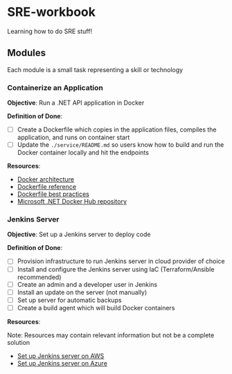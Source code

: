 # SRE-workbook

Learning how to do SRE stuff!

## Modules

Each module is a small task representing a skill or technology

### Containerize an Application

**Objective**: Run a .NET API application in Docker

**Definition of Done**:
- [ ] Create a Dockerfile which copies in the application files, compiles the application, and runs on container start
- [ ] Update the `./service/README.md` so users know how to build and run the Docker container locally and hit the endpoints

**Resources**:
- [Docker architecture](https://docs.docker.com/get-started/overview/#docker-architecture)
- [Dockerfile reference](https://docs.docker.com/engine/reference/builder/)
- [Dockerfile best practices](https://docs.docker.com/develop/develop-images/dockerfile_best-practices/)
- [Microsoft .NET Docker Hub repository](https://hub.docker.com/_/microsoft-dotnet/)

### Jenkins Server

**Objective**: Set up a Jenkins server to deploy code

**Definition of Done**:
- [ ] Provision infrastructure to run Jenkins server in cloud provider of choice
- [ ] Install and configure the Jenkins server using IaC (Terraform/Ansible recommended)
- [ ] Create an admin and a developer user in Jenkins
- [ ] Install an update on the server (not manually)
- [ ] Set up server for automatic backups
- [ ] Create a build agent which will build Docker containers

**Resources**:

Note: Resources may contain relevant information but not be a complete solution

- [Set up Jenkins server on AWS](https://aws.amazon.com/blogs/devops/setting-up-a-ci-cd-pipeline-by-integrating-jenkins-with-aws-codebuild-and-aws-codedeploy/)
- [Set up Jenkins server on Azure](https://docs.microsoft.com/en-us/azure/developer/jenkins/)

